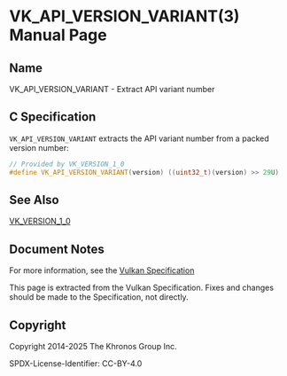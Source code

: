 # VK\_API\_VERSION\_VARIANT(3) Manual Page

## Name

VK\_API\_VERSION\_VARIANT - Extract API variant number



## [](#_c_specification)C Specification

`VK_API_VERSION_VARIANT` extracts the API variant number from a packed version number:

```c++
// Provided by VK_VERSION_1_0
#define VK_API_VERSION_VARIANT(version) ((uint32_t)(version) >> 29U)
```

## [](#_see_also)See Also

[VK\_VERSION\_1\_0](https://registry.khronos.org/vulkan/specs/latest/man/html/VK_VERSION_1_0.html)

## [](#_document_notes)Document Notes

For more information, see the [Vulkan Specification](https://registry.khronos.org/vulkan/specs/latest/html/vkspec.html#VK_API_VERSION_VARIANT)

This page is extracted from the Vulkan Specification. Fixes and changes should be made to the Specification, not directly.

## [](#_copyright)Copyright

Copyright 2014-2025 The Khronos Group Inc.

SPDX-License-Identifier: CC-BY-4.0